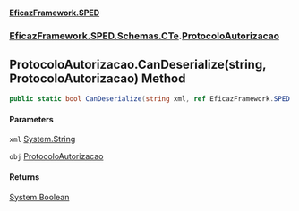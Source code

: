 #### [EficazFramework.SPED](EficazFrameworkSPED.md 'EficazFramework SPED')
### [EficazFramework.SPED.Schemas.CTe](EficazFramework.SPED.Schemas.CTe.md 'EficazFramework.SPED.Schemas.CTe').[ProtocoloAutorizacao](EficazFramework.SPED.Schemas.CTe/ProtocoloAutorizacao.md 'EficazFramework.SPED.Schemas.CTe.ProtocoloAutorizacao')

## ProtocoloAutorizacao.CanDeserialize(string, ProtocoloAutorizacao) Method

```csharp
public static bool CanDeserialize(string xml, ref EficazFramework.SPED.Schemas.CTe.ProtocoloAutorizacao obj);
```
#### Parameters

<a name='EficazFramework.SPED.Schemas.CTe.ProtocoloAutorizacao.CanDeserialize(string,EficazFramework.SPED.Schemas.CTe.ProtocoloAutorizacao).xml'></a>

`xml` [System.String](https://docs.microsoft.com/en-us/dotnet/api/System.String 'System.String')

<a name='EficazFramework.SPED.Schemas.CTe.ProtocoloAutorizacao.CanDeserialize(string,EficazFramework.SPED.Schemas.CTe.ProtocoloAutorizacao).obj'></a>

`obj` [ProtocoloAutorizacao](EficazFramework.SPED.Schemas.CTe/ProtocoloAutorizacao.md 'EficazFramework.SPED.Schemas.CTe.ProtocoloAutorizacao')

#### Returns
[System.Boolean](https://docs.microsoft.com/en-us/dotnet/api/System.Boolean 'System.Boolean')